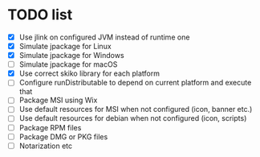 # TODO list

* [x] Use jlink on configured JVM instead of runtime one
* [x] Simulate jpackage for Linux
* [x] Simulate jpackage for Windows
* [ ] Simulate jpackage for macOS
* [x] Use correct skiko library for each platform
* [ ] Configure runDistributable to depend on current platform and execute that
* [ ] Package MSI using Wix
* [ ] Use default resources for MSI when not configured (icon, banner etc.)
* [ ] Use default resources for debian when not configured (icon, scripts)
* [ ] Package RPM files
* [ ] Package DMG or PKG files
* [ ] Notarization etc

